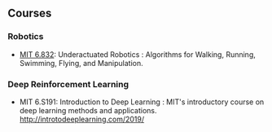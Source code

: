 ## Courses

### Robotics
* [MIT 6.832](http://underactuated.mit.edu/underactuated.html): Underactuated Robotics : Algorithms for Walking, Running, Swimming, Flying, and Manipulation. 


### Deep Reinforcement Learning

* MIT 6.S191: Introduction to Deep Learning : MIT's introductory course on deep learning methods and applications. http://introtodeeplearning.com/2019/
